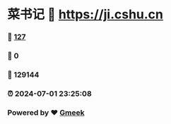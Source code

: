 # 菜书记 :link: https://ji.cshu.cn 
### :page_facing_up: [127](https://ji.cshu.cn/tag.html) 
### :speech_balloon: 0 
### :hibiscus: 129144 
### :alarm_clock: 2024-07-01 23:25:08 
### Powered by :heart: [Gmeek](https://github.com/Meekdai/Gmeek)
